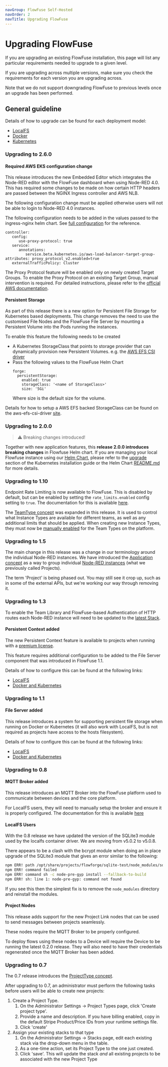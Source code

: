 ```yaml
---
navGroup: FlowFuse Self-Hosted
navOrder: 2
navTitle: Upgrading FlowFuse
---
```


# Upgrading FlowFuse

If you are upgrading an existing FlowFuse installation, this page will list any
particular requirements needed to upgrade to a given level.

If you are upgrading across multiple versions, make sure you check the requirements
for each version you are upgrading across.

Note that we do not support downgrading FlowFuse to previous levels once an upgrade
has been performed.

## General guideline

Details of how to upgrade can be found for each deployment model:

- [LocalFS](../contribute/local/README.md#upgrade)
- [Docker](../install/docker/README.md#upgrade)
- [Kubernetes](../install/kubernetes/README.md#upgrade)

### Upgrading to 2.6.0

#### Required AWS EKS configuration change

This release introduces the new Embedded Editor which integrates the Node-RED editor with the FlowFuse dashboard when using Node-RED 4.0. This has required some changes to be made on how certain HTTP headers are passed between the NGINX Ingress controller and AWS NLB.

The following configuration change must be applied otherwise users will not be able to login to Node-RED 4.0 instances.

The following configuration needs to be added in the values passed to the ingress-nginx helm chart. See [full configuration](https://flowfuse.com/docs/install/kubernetes/aws/#nginx-ingress) for the reference.

```
controller:
   config:
      use-proxy-protocol: true
   service:
      annotations:
         service.beta.kubernetes.io/aws-load-balancer-target-group-attributes: proxy_protocol_v2.enabled=true
   externalTrafficPolicy: Cluster
```

The Proxy Protocol feature will be enabled only on newly created Target Groups. 
To enable the Proxy Protocol on an existing Target Group, manual intervention is required. For detailed instructions, please refer to the [official AWS documentation](https://docs.aws.amazon.com/elasticloadbalancing/latest/network/load-balancer-target-groups.html#enable-proxy-protocol).

#### Persistent Storage

As part of this release there is a new option for Persistent File Storage for Kubernetes based deployments.
This change removes the need to use the customised File Nodes and the FlowFuse File Server by mounting a 
Persistent Volume into the Pods running the instances.

To enable this feature the following needs to be created

- A Kubernetes StorageClass that points to storage provider that can 
dynamically provision new Persistent Volumes. e.g. the [AWS EFS CSI driver](https://github.com/kubernetes-sigs/aws-efs-csi-driver)
- Pass the following values to the FlowFuse Helm Chart
    ```
    forge:
      persistentStorage:
        enabled: true
        storageClass: '<name of StorageClass>'
        size: '5Gi'
    ```
    Where size is the default size for the volume.

Details for how to setup a AWS EFS backed StorageClass can be found on the aws-efs-csi-driver [site](https://github.com/kubernetes-sigs/aws-efs-csi-driver/blob/master/docs/efs-create-filesystem.md).

### Upgrading to 2.0.0

> **⚠️**  Breaking changes introduced!

Together with new application features, this **release 2.0.0 introduces breaking changes** in Flowfuse Helm chart.
If you are managing your local Flowfuse instance using our [Helm Chart](https://github.com/FlowFuse/helm/tree/main/helm/flowforge), please refer to the [upgrade](../install/kubernetes/README.md#upgrade) section of the Kubernetes installation guide or the Helm Chart [README.md](https://github.com/FlowFuse/helm/blob/main/helm/flowforge/README.md#upgrading-chart) for more details.


### Upgrading to 1.10

Endpoint Rate Limiting is now available to FlowFuse. This is disabled by default, but can be enabled by setting the `rate_limits.enabled` config setting to `true`.
The documentation for this is available [here](../install/configuration.md#rate-limiting-configuration).

The [TeamType concept](../user/concepts.md#team-type) was expanded in this release.
It is used to control what Instance Types are available for different teams, as
well as any additional limits that should be applied. When creating new Instance
Types, they must now be [manually enabled](../admin/introduction.md#managing-instance-types)
for the Team Types on the platform.


### Upgrading to 1.5

The main change in this release was a change in our terminology around the individual
Node-RED instances. We have introduced the [Application concept](../user/concepts.md#application)
as a way to group individual [Node-RED instances](../user/concepts.md#instance) (what we previously called Projects).

The term 'Project' is being phased out. You may still see it crop up, such as
in some of the external APIs, but we're working our way through removing it.

### Upgrading to 1.3


To enable the Team Library and FlowFuse-based Authentication of HTTP routes each
Node-RED instance will need to be updated to the [latest Stack](../user/changestack.md).

#### Persistent Context added

The new Persistent Context feature is available to projects when running with a
[premium license](./open-source-to-premium.md).

This feature requires additional configuration to be added to the File Server component
that was introduced in FlowFuse 1.1.

Details of how to configure this can be found at the following links:

- [LocalFS](../install/file-storage/README.md#localfs)
- [Docker and Kubernetes](../install/file-storage/README.md#configuring)

### Upgrading to 1.1

#### File Server added

This release introduces a system for supporting persistent file storage when running on
Docker or Kubernetes (it will also work with LocalFS, but is not required as projects
have access to the hosts filesystem).

Details of how to configure this can be found at the following links:

- [LocalFS](../install/file-storage/README.md#localfs)
- [Docker and Kubernetes](../install/file-storage/README.md#configuring)

### Upgrading to 0.8

#### MQTT Broker added

This release introduces an MQTT Broker into the FlowFuse platform used to communicate
between devices and the core platform.

For LocalFS users, they will need to manually setup the broker and ensure it is
properly configured. The documentation for this is available [here](../contribute/local#setting-up-mosquitto-(optional))

#### LocalFS Users

With the 0.8 release we have updated the version of the SQLite3 module used by the localfs 
container driver. We are moving from v5.0.2 to v5.0.8.

There appears to be a clash with the bcrypt module when doing an in place upgrade of the
SQLite3 module that gives an error similar to the following:

```bash
npm ERR! path /opt/share/projects/flowforge/sqlite-test/node_modules/sqlite3
npm ERR! command failed
npm ERR! command sh -c node-pre-gyp install --fallback-to-build
npm ERR! sh: line 1: node-pre-gyp: command not found
```

If you see this then the simplest fix is to remove the `node_modules` directory and reinstall
the modules.

#### Project Nodes

This release adds support for the new Project Link nodes that can be used to send
messages between projects seamlessly.

These nodes require the MQTT Broker to be properly configured.

To deploy flows using these nodes to a Device will require the Device to be running
the latest 0.2.0 release. They will also need to have their credentials regenerated
once the MQTT Broker has been added.

### Upgrading to 0.7

The 0.7 release introduces the [ProjectType concept](../user/concepts.md#instance-type).

After upgrading to 0.7, an administrator must perform the following tasks before
users will be able to create new projects:

1. Create a Project Type.
    1. On the Administrator Settings -> Project Types page, click 'Create project type'.
    2. Provide a name and description. If you have billing enabled, copy in the default
       Stripe Product/Price IDs from your runtime settings file.
    3. Click 'create'
2. Assign your existing stacks to that type
    1. On the Administrator Settings -> Stacks page, edit each existing stack via
       the drop-down menu in the table.
    2. As a one-time action, set its Project Type to the one just created.
    3. Click 'save'. This will update the stack *and* all existing projects to
       be associated with the new Project Type

